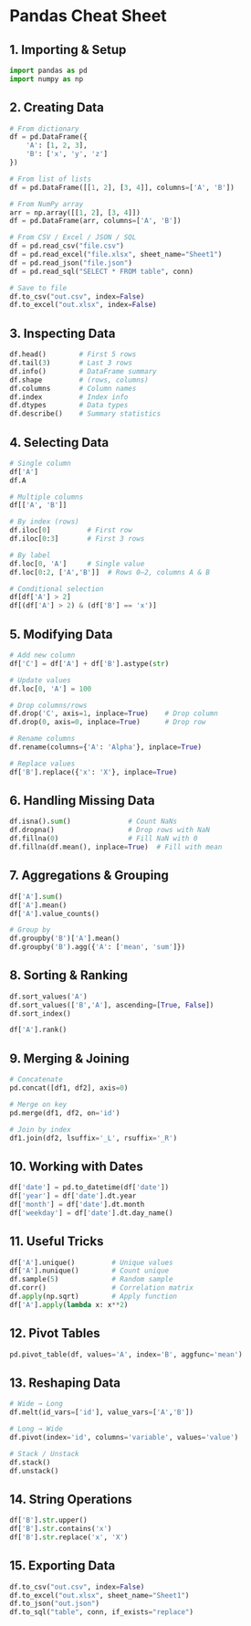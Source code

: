 # Pandas Cheat Sheet

## 1. Importing & Setup
```python
import pandas as pd
import numpy as np
```
## 2. Creating Data
```python
# From dictionary
df = pd.DataFrame({
    'A': [1, 2, 3],
    'B': ['x', 'y', 'z']
})

# From list of lists
df = pd.DataFrame([[1, 2], [3, 4]], columns=['A', 'B'])

# From NumPy array
arr = np.array([[1, 2], [3, 4]])
df = pd.DataFrame(arr, columns=['A', 'B'])

# From CSV / Excel / JSON / SQL
df = pd.read_csv("file.csv")
df = pd.read_excel("file.xlsx", sheet_name="Sheet1")
df = pd.read_json("file.json")
df = pd.read_sql("SELECT * FROM table", conn)

# Save to file
df.to_csv("out.csv", index=False)
df.to_excel("out.xlsx", index=False)
```
## 3. Inspecting Data
```python
df.head()        # First 5 rows
df.tail(3)       # Last 3 rows
df.info()        # DataFrame summary
df.shape         # (rows, columns)
df.columns       # Column names
df.index         # Index info
df.dtypes        # Data types
df.describe()    # Summary statistics
```
## 4. Selecting Data
```python
# Single column
df['A']
df.A

# Multiple columns
df[['A', 'B']]

# By index (rows)
df.iloc[0]         # First row
df.iloc[0:3]       # First 3 rows

# By label
df.loc[0, 'A']     # Single value
df.loc[0:2, ['A','B']]  # Rows 0–2, columns A & B

# Conditional selection
df[df['A'] > 2]
df[(df['A'] > 2) & (df['B'] == 'x')]
```
## 5. Modifying Data
```python
# Add new column
df['C'] = df['A'] + df['B'].astype(str)

# Update values
df.loc[0, 'A'] = 100

# Drop columns/rows
df.drop('C', axis=1, inplace=True)    # Drop column
df.drop(0, axis=0, inplace=True)      # Drop row

# Rename columns
df.rename(columns={'A': 'Alpha'}, inplace=True)

# Replace values
df['B'].replace({'x': 'X'}, inplace=True)
```
## 6. Handling Missing Data
```python
df.isna().sum()              # Count NaNs
df.dropna()                  # Drop rows with NaN
df.fillna(0)                 # Fill NaN with 0
df.fillna(df.mean(), inplace=True)  # Fill with mean
```
## 7. Aggregations & Grouping
```python
df['A'].sum()
df['A'].mean()
df['A'].value_counts()

# Group by
df.groupby('B')['A'].mean()
df.groupby('B').agg({'A': ['mean', 'sum']})
```
## 8. Sorting & Ranking
```python
df.sort_values('A')
df.sort_values(['B','A'], ascending=[True, False])
df.sort_index()

df['A'].rank()
```
## 9. Merging & Joining
```python
# Concatenate
pd.concat([df1, df2], axis=0)

# Merge on key
pd.merge(df1, df2, on='id')

# Join by index
df1.join(df2, lsuffix='_L', rsuffix='_R')
```
## 10. Working with Dates
```python
df['date'] = pd.to_datetime(df['date'])
df['year'] = df['date'].dt.year
df['month'] = df['date'].dt.month
df['weekday'] = df['date'].dt.day_name()
```
## 11. Useful Tricks
```python
df['A'].unique()         # Unique values
df['A'].nunique()        # Count unique
df.sample(5)             # Random sample
df.corr()                # Correlation matrix
df.apply(np.sqrt)        # Apply function
df['A'].apply(lambda x: x**2)
```
## 12. Pivot Tables
```python
pd.pivot_table(df, values='A', index='B', aggfunc='mean')
```
## 13. Reshaping Data
```python
# Wide → Long
df.melt(id_vars=['id'], value_vars=['A','B'])

# Long → Wide
df.pivot(index='id', columns='variable', values='value')

# Stack / Unstack
df.stack()
df.unstack()
```
## 14. String Operations
```python
df['B'].str.upper()
df['B'].str.contains('x')
df['B'].str.replace('x', 'X')
```
## 15. Exporting Data
```python
df.to_csv("out.csv", index=False)
df.to_excel("out.xlsx", sheet_name="Sheet1")
df.to_json("out.json")
df.to_sql("table", conn, if_exists="replace")
```